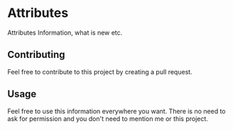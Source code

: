 # Attributes
Attributes Information, what is new etc.

## Contributing

Feel free to contribute to this project by creating a pull request.

## Usage

Feel free to use this information everywhere you want.
There is no need to ask for permission and you don't need to mention me or this project.
